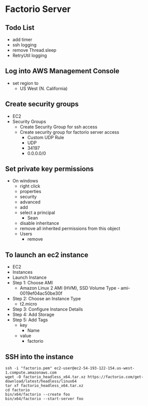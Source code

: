 # Factorio Server

## Todo List
- add timer
- ssh logging
- remove Thread.sleep
- RetryUtil logging

## Log into AWS Management Console
- set region to
    - US West (N. California)

## Create security groups
- EC2
- Security Groups
    - Create Security Group for ssh access
    - Create security group for factorio server access
        - Custom UDP Rule
        - UDP
        - 34197
        - 0.0.0.0/0

## Set private key permissions 
- On windows
    - right click
    - properties
    - security
    - advanced
    - add
    - select a principal
        - Sean
    - disable inheritance
    - remove all inherited permissions from this object
    - Users
        - remove
        
## To launch an ec2 instance
- EC2
- Instances
- Launch Instance
- Step 1: Choose AMI
    - Amazon Linux 2 AMI (HVM), SSD Volume Type - ami-0019ef04ac50be30f
- Step 2: Choose an Instance Type
    - t2.micro
- Step 3: Configure Instance Details
- Step 4: Add Storage
- Step 5: Add Tags
    - key
        - Name
    - value
        - factorio

## SSH into the instance
```
ssh -i "factorio.pem" ec2-user@ec2-54-193-122-154.us-west-1.compute.amazonaws.com
wget -O factorio_headless_x64.tar.xz https://factorio.com/get-download/latest/headless/linux64
tar xf factorio_headless_x64.tar.xz
cd factorio
bin/x64/factorio --create foo
bin/x64/factorio --start-server foo
```
